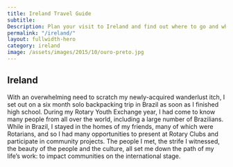```yaml
---
title: Ireland Travel Guide
subtitle:
Description: Plan your visit to Ireland and find out where to go and what to do in Ireland. Read about itineraries, activities, places to stay and travel essentials...
permalink: "/ireland/"
layout: fullwidth-hero
category: ireland
image: /assets/images/2015/10/ouro-preto.jpg
---
```


## Ireland

With an overwhelming need to scratch my newly-acquired wanderlust itch, I set out on a six month solo backpacking trip in Brazil as soon as I finished high school. During my Rotary Youth Exchange year, I had come to know many people from all over the world, including a large number of Brazilians. While in Brazil, I stayed in the homes of my friends, many of which were Rotarians, and so I had many opportunities to present at Rotary Clubs and participate in community projects. The people I met, the strife I witnessed, the beauty of the people and the culture, all set me down the path of my life’s work: to impact communities on the international stage.
